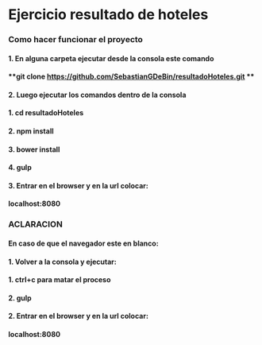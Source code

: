 # **Ejercicio resultado de hoteles**

### Como hacer funcionar el proyecto

#### 1. En alguna carpeta ejecutar desde la consola este comando
#### **git clone https://github.com/SebastianGDeBin/resultadoHoteles.git **

#### 2. Luego ejecutar los comandos dentro de la consola
####    1. **cd resultadoHoteles**
####    2. **npm install**
####    3. **bower install**
####    4. **gulp**

#### 3. Entrar en el browser y en la url colocar:
#### **localhost:8080**

###    **ACLARACION**
####    En caso de que el navegador este en blanco:

#### 1. Volver a la consola y ejecutar:
####    1. **ctrl+c** para matar el proceso
####    2. **gulp**

#### 2. Entrar en el browser y en la url colocar:
#### **localhost:8080**